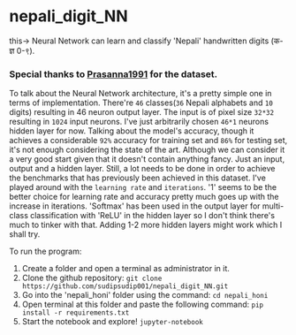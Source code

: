 # nepali_digit_NN
this-> Neural Network can learn and classify 'Nepali' handwritten digits (क-ज्ञ 0-९).

### Special thanks to [Prasanna1991](https://github.com/Prasanna1991/DHCD_Dataset) for the dataset.

To talk about the Neural Network architecture, it's a pretty simple one in terms of implementation. There're `46` classes(`36` Nepali alphabets and `10` digits) resulting in 46 neuron output layer. The input is of pixel size `32*32` resulting in `1024` input neurons. I've just arbitrarily chosen `46*1` neurons hidden layer for now. Talking about the model's accuracy, though it achieves a considerable `92%` accuracy for training set and `86%` for testing set, it's not enough considering the state of the art. Although we can consider it a very good start given that it doesn't contain anything fancy. Just an input, output and a hidden layer. Still, a lot needs to be done in order to achieve the benchmarks that has previously been achieved in this dataset. I've played around with the `learning rate` and `iterations`. '1' seems to be the better choice for learning rate and accuracy pretty much goes up with the increase in iterations. 'Softmax' has been used in the output layer for multi-class classification with 'ReLU' in the hidden layer so I don't think there's much to tinker with that. Adding 1-2 more hidden layers might work which I shall try.

To run the program:
1. Create a folder and open a terminal as administrator in it.
2. Clone the github repository:
`git clone https://github.com/sudipsudip001/nepali_digit_NN.git`
3. Go into the 'nepali_honi' folder using the command:
`cd nepali_honi`
4. Open terminal at this folder and paste the following command:
`pip install -r requirements.txt`
5. Start the notebook and explore!
`jupyter-notebook`

